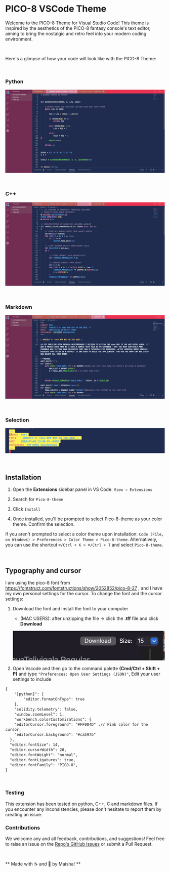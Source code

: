 # PICO-8 VSCode Theme

Welcome to the PICO-8 Theme for Visual Studio Code! This theme is inspired by the aesthetics of the PICO-8 fantasy console's text editor, aiming to bring the nostalgic and retro feel into your modern coding environment.



</br>

Here's a glimpse of how your code will look like with the PICO-8 Theme:

</br>

### Python
![Python](images/Python-theme.png)

</br>

### C++
![C++](images/cpp-theme.png)

</br>

### Markdown
![Markdown](images/Markdown-theme.png)

</br>

### Selection
![Selection](images/selection-theme.png)

</br>

## Installation

1. Open the **Extensions** sidebar panel in VS Code. `View → Extensions`

2. Search for `Pico-8-theme`

3. Click `Install`

4. Once installed, you'll be prompted to select Pico-8-theme as your color theme. Confirm the selection.

If you aren't prompted to select a color theme upon installation: `Code (File, on Windows) > Preferences > Color Theme > Pico-8-theme`. Alternatively, you can use the shortcut `⌘/Ctrl + K > ⌘/Ctrl + T` and select `Pico-8-theme`.

<br />

## Typography and cursor 

I am using the pico-8 font from https://fontstruct.com/fontstructions/show/2052852/pico-8-27 , and I  have my own personal settings for the cursor. To change the font and the cursor settings:

1. Download the font and install the font to your computer
    - (MAC USERS): after unzipping the file -> click the **.tff** file and click **Download** 

    ![Download](images/download-button-font.png)


2. Open Vscode and then go to the command palette **(Cmd/Ctrl + Shift + P)** and type `"Preferences: Open User Settings (JSON)"`, Edit your user settings to include

```
{
    "[python]": {
        "editor.formatOnType": true
    },
    "solidity.telemetry": false,
    "window.zoomLevel": 1,
    "workbench.colorCustomizations": {
    "editorCursor.foreground": "#FF004D" ,// Pink color for the cursor,
    "editorCursor.background": "#ca597b"  
  },
  "editor.fontSize": 14,
  "editor.cursorWidth": 20,
  "editor.fontWeight": "normal",
  "editor.fontLigatures": true,
  "editor.fontFamily": "PICO-8",
}
``` 


</br>

### Testing 

This extension has been tested on python, C++, C and markdown files. If you encounter any inconsistencies, please don't hesitate to report them by creating an issue.

### Contributions

We welcome any and all feedback, contributions, and suggestions! Feel free to raise an issue on the [Repo's GitHub Issues](https://github.com/maishathasin/vscode-pico8/issues) or submit a Pull Request.

<br/>


** Made with ☕️ and 🌯 by Maisha! **
